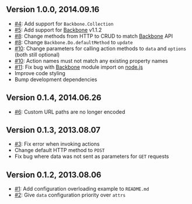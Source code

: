## Version 1.0.0, 2014.09.16

* [#4](https://github.com/neocotic/Backbone.Do/issues/4): Add support for `Backbone.Collection`
* [#5](https://github.com/neocotic/Backbone.Do/issues/5): Add support for [Backbone][0] v1.1.2
* [#8](https://github.com/neocotic/Backbone.Do/issues/8): Change methods from HTTP to CRUD to match [Backbone][0] API
* [#8](https://github.com/neocotic/Backbone.Do/issues/8): Change `Backbone.Do.defaultMethod` to `update`
* [#10](https://github.com/neocotic/Backbone.Do/issues/10): Change parameters for calling action methods to `data` and `options` (both still optional)
* [#10](https://github.com/neocotic/Backbone.Do/issues/10): Action names must not match any existing property names
* [#11](https://github.com/neocotic/Backbone.Do/issues/11): Fix bug with [Backbone][0] module import on [node.js][1]
* Improve code styling
* Bump development dependencies

## Version 0.1.4, 2014.06.26

* [#6](https://github.com/neocotic/Backbone.Do/issues/6): Custom URL paths are no longer encoded

## Version 0.1.3, 2013.08.07

* [#3](https://github.com/neocotic/Backbone.Do/issues/3): Fix error when invoking actions
* Change default HTTP method to `POST`
* Fix bug where data was not sent as parameters for `GET` requests

## Version 0.1.2, 2013.08.06

* [#1](https://github.com/neocotic/Backbone.Do/issues/1): Add configuration overloading example to `README.md`
* [#2](https://github.com/neocotic/Backbone.Do/issues/2): Give `data` configuration priority over `attrs`

[0]: http://backbonejs.org
[1]: http://nodejs.org

